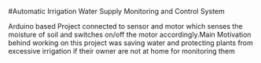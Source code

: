 #Automatic Irrigation Water Supply Monitoring and Control System

Arduino based Project connected to sensor and motor which senses the moisture of soil and switches on/off the motor accordingly.Main Motivation behind working on this project was saving water and protecting plants from excessive irrigation if their owner are not at home for monitoring them
